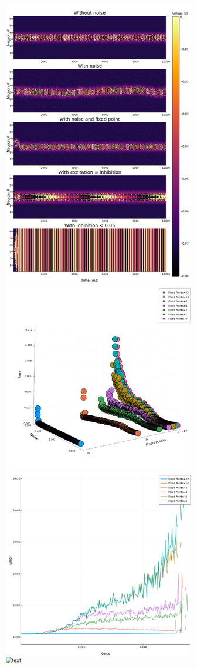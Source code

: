 ![text](images/bumps.png)
![text](images/scatter3d.png)
![text](images/error_by_noise.png)
![text](images/unstable_compressed.gif)


